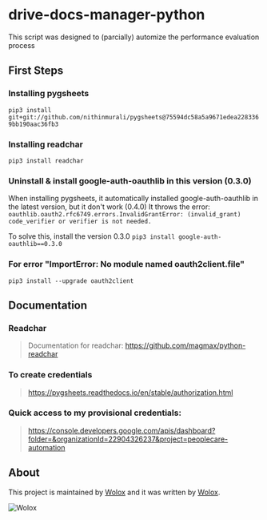 drive-docs-manager-python
===============

This script was designed to (parcially) automize the performance evaluation process

## First Steps

### Installing pygsheets
```pip3 install git+git://github.com/nithinmurali/pygsheets@75594dc58a5a9671edea2283369bb190aac36fb3```

### Installing readchar
```pip3 install readchar```

### Uninstall & install google-auth-oauthlib in this version (0.3.0)
When installing pygsheets, it automatically installed google-auth-oauthlib in the latest version, but it don't work (0.4.0)
It throws the error: `oauthlib.oauth2.rfc6749.errors.InvalidGrantError: (invalid_grant) code_verifier or verifier is not needed.`

To solve this, install the version 0.3.0
```pip3 install google-auth-oauthlib==0.3.0```

### For error "ImportError: No module named oauth2client.file"
`pip3 install --upgrade oauth2client`

## Documentation

### Readchar
> Documentation for readchar: https://github.com/magmax/python-readchar

### To create credentials
> https://pygsheets.readthedocs.io/en/stable/authorization.html

### Quick access to my provisional credentials:
> https://console.developers.google.com/apis/dashboard?folder=&organizationId=22904326237&project=peoplecare-automation

## About

This project is maintained by [Wolox](https://github.com/Wolox) and it was written by [Wolox](http://www.wolox.com.ar).

![Wolox](https://raw.githubusercontent.com/Wolox/press-kit/master/logos/logo_banner.png)